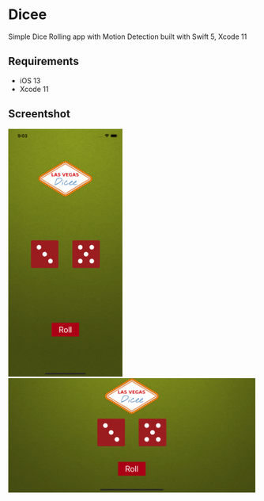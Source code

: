 # Dicee

Simple Dice Rolling app with Motion Detection built with Swift 5, Xcode 11

## Requirements

- iOS 13
- Xcode 11

## Screentshot

<img src="https://github.com/julienshim/Dicee-App/blob/master/screenshot-portrait.png?raw=true" height="500">

<img src="https://github.com/julienshim/Dicee-App/blob/master/screenshot-landscape.png?raw=true" width="500">
